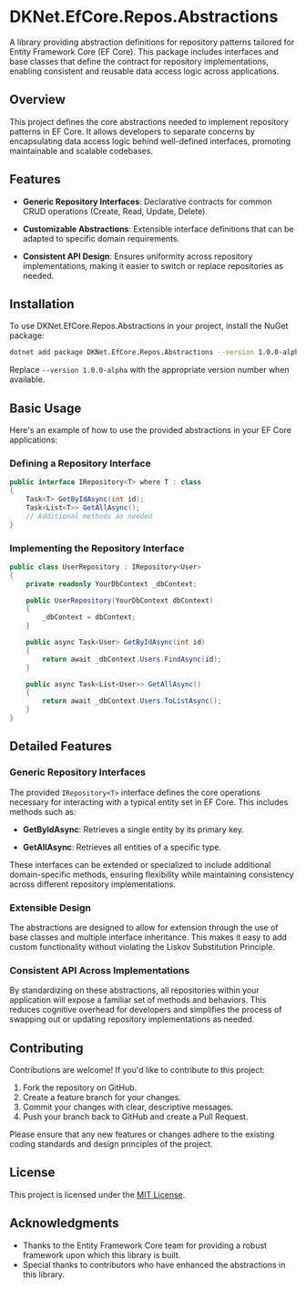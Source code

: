 # DKNet.EfCore.Repos.Abstractions

A library providing abstraction definitions for repository patterns tailored for Entity Framework Core (EF Core). This package includes interfaces and base classes that define the contract for repository implementations, enabling consistent and reusable data access logic across applications.

## Overview

This project defines the core abstractions needed to implement repository patterns in EF Core. It allows developers to separate concerns by encapsulating data access logic behind well-defined interfaces, promoting maintainable and scalable codebases.

## Features

- **Generic Repository Interfaces**: Declarative contracts for common CRUD operations (Create, Read, Update, Delete).

- **Customizable Abstractions**: Extensible interface definitions that can be adapted to specific domain requirements.

- **Consistent API Design**: Ensures uniformity across repository implementations, making it easier to switch or replace repositories as needed.

## Installation

To use DKNet.EfCore.Repos.Abstractions in your project, install the NuGet package:

```bash
dotnet add package DKNet.EfCore.Repos.Abstractions --version 1.0.0-alpha
```

Replace `--version 1.0.0-alpha` with the appropriate version number when available.

## Basic Usage

Here's an example of how to use the provided abstractions in your EF Core applications:

### Defining a Repository Interface

```csharp
public interface IRepository<T> where T : class
{
    Task<T> GetByIdAsync(int id);
    Task<List<T>> GetAllAsync();
    // Additional methods as needed
}
```

### Implementing the Repository Interface

```csharp
public class UserRepository : IRepository<User>
{
    private readonly YourDbContext _dbContext;

    public UserRepository(YourDbContext dbContext)
    {
        _dbContext = dbContext;
    }

    public async Task<User> GetByIdAsync(int id)
    {
        return await _dbContext.Users.FindAsync(id);
    }

    public async Task<List<User>> GetAllAsync()
    {
        return await _dbContext.Users.ToListAsync();
    }
}
```

## Detailed Features

### Generic Repository Interfaces

The provided `IRepository<T>` interface defines the core operations necessary for interacting with a typical entity set in EF Core. This includes methods such as:

- **GetByIdAsync**: Retrieves a single entity by its primary key.

- **GetAllAsync**: Retrieves all entities of a specific type.

These interfaces can be extended or specialized to include additional domain-specific methods, ensuring flexibility while maintaining consistency across different repository implementations.

### Extensible Design

The abstractions are designed to allow for extension through the use of base classes and multiple interface inheritance. This makes it easy to add custom functionality without violating the Liskov Substitution Principle.

### Consistent API Across Implementations

By standardizing on these abstractions, all repositories within your application will expose a familiar set of methods and behaviors. This reduces cognitive overhead for developers and simplifies the process of swapping out or updating repository implementations as needed.

## Contributing

Contributions are welcome! If you'd like to contribute to this project:

1. Fork the repository on GitHub.
2. Create a feature branch for your changes.
3. Commit your changes with clear, descriptive messages.
4. Push your branch back to GitHub and create a Pull Request.

Please ensure that any new features or changes adhere to the existing coding standards and design principles of the project.

## License

This project is licensed under the [MIT License](LICENSE).

## Acknowledgments

- Thanks to the Entity Framework Core team for providing a robust framework upon which this library is built.
- Special thanks to contributors who have enhanced the abstractions in this library.